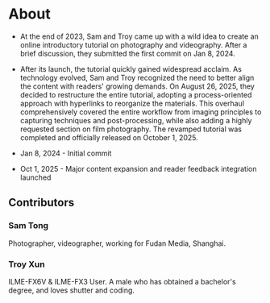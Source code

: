 # About

- At the end of 2023, Sam and Troy came up with a wild idea to create an online introductory tutorial on photography and videography. After a brief discussion, they submitted the first commit on Jan 8, 2024.

- After its launch, the tutorial quickly gained widespread acclaim. As technology evolved, Sam and Troy recognized the need to better align the content with readers' growing demands. On August 26, 2025, they decided to restructure the entire tutorial, adopting a process-oriented approach with hyperlinks to reorganize the materials. This overhaul comprehensively covered the entire workflow from imaging principles to capturing techniques and post-processing, while also adding a highly requested section on film photography. The revamped tutorial was completed and officially released on October 1, 2025.

- Jan 8, 2024 - Initial commit
- Oct 1, 2025 - Major content expansion and reader feedback integration launched

## Contributors

### Sam Tong

Photographer, videographer, working for Fudan Media, Shanghai.

### Troy Xun

ILME-FX6V & ILME-FX3 User. A male who has obtained a bachelor's degree, and loves shutter and coding.
